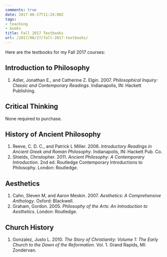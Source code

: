 ```yaml
---
comments: true
date: 2017-06-27T11:24:00Z
tags:
- teaching
- books
title: Fall 2017 Textbooks
url: /2017/06/27/fall-2017-textbooks/
---
```


Here are the textbooks for my Fall 2017 courses:

## Introduction to Philosophy ##

<ol class="bibliography">
<li>Adler, Jonathan E., and Catherine Z. Elgin. 2007. <em>Philosophical Inquiry: Classic and Contemporary Readings</em>. Indianapolis, IN: Hackett Publishing.</li>
</ol>

## Critical Thinking ##

None required to purchase.

## History of Ancient Philosophy ##

<ol class="bibliography">
<li>Reeve, C. D. C., and Patrick L Miller. 2006. <em>Introductory Readings in Ancient Greek and Roman Philosophy</em>. Indianapolis, IN: Hackett Pub. Co.</li>
<li>Shields, Christopher. 2011. <em>Ancient Philosophy: A Contemporary Introduction</em>. 2nd ed. Routledge Contemporary Introductions to Philosophy. London: Routledge.</li>
</ol>

## Aesthetics ##

<ol class="bibliography">
<li>Cahn, Steven M, and Aaron Meskin. 2007. <em>Aesthetics: A Comprehensive Anthology</em>. Oxford: Blackwell.</li>
<li>Graham, Gordon. 2005. <em>Philosophy of the Arts: An Introduction to Aesthetics</em>. London: Routledge.</li>
</ol>

## Church History ##

<ol class="bibliography">
<li>Gonzalez, Justo L. 2010. <em>The Story of Christianity: Volume 1: The Early Church to the Dawn of the Reformation</em>. Vol. 1. Grand Rapids, MI: Zondervan.</li>
</ol>



